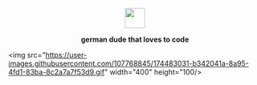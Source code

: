 <p align="center">
	<img width="40" src="https://github.githubassets.com/images/mona-loading-default.gif">
<p align="center"><strong>german dude that loves to code</strong></p>

<img src="https://user-images.githubusercontent.com/107768845/174483031-b342041a-8a95-4fd1-83ba-8c2a7a7f53d9.gif" width="400" height="100/>

<p></p>
<p></p>
</p>
